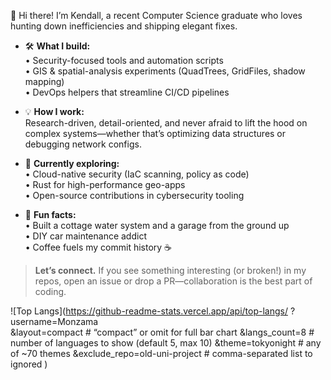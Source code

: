 👋 Hi there! I’m Kendall, a recent Computer Science graduate who loves hunting down inefficiencies and shipping elegant fixes.

- 🛠️  **What I build:**  
  • Security-focused tools and automation scripts  
  • GIS & spatial-analysis experiments (QuadTrees, GridFiles, shadow mapping)  
  • DevOps helpers that streamline CI/CD pipelines  

- 💡  **How I work:**  
  Research-driven, detail-oriented, and never afraid to lift the hood on complex systems—whether that’s optimizing data structures or debugging network configs.

- 🌱  **Currently exploring:**  
  • Cloud-native security (IaC scanning, policy as code)  
  • Rust for high-performance geo-apps  
  • Open-source contributions in cybersecurity tooling

- 🚀  **Fun facts:**  
  • Built a cottage water system and a garage from the ground up  
  • DIY car maintenance addict  
  • Coffee fuels my commit history ☕

> **Let’s connect.** If you see something interesting (or broken!) in my repos, open an issue or drop a PR—collaboration is the best part of coding.


![Top Langs](https://github-readme-stats.vercel.app/api/top-langs/
?username=Monzama    
&layout=compact                     # “compact” or omit for full bar chart
&langs_count=8                      # number of languages to show (default 5, max 10)
&theme=tokyonight                   # any of ~70 themes
&exclude_repo=old-uni-project       # comma-separated list to ignored
)  
